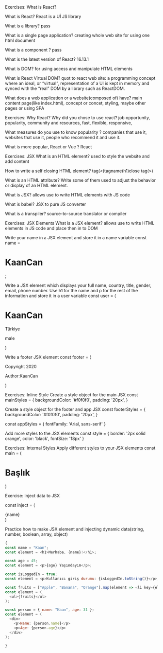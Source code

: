 
Exercises: What is React?

What is React?
React is a Uİ JS library

What is a library?
pass

What is a single page application?
creating whole web site for using one html document 

What is a component ?
pass

What is the latest version of React?
16.13.1

What is DOM?
for using access and manipulate HTML elements

What is React Virtual DOM?
quot to react web site: a programming concept where an ideal, or “virtual”, representation of a UI is kept in memory and synced with the “real” DOM by a library such as ReactDOM.

What does a web application or a website(composed of) have?
main content page(like index.html), concept or concet, styling, maybe other pages or using SPA

Exercises: Why React?
Why did you chose to use react?
job opportunity, popularity, community and resources, fast, flexible, responsive, 

What measures do you use to know popularity ?
companies that use it, websites that use it, people who recommend it and use it. 

What is more popular, React or Vue ?
React

Exercises: JSX
What is an HTML element?
used to style the website and add content

How to write a self closing HTML element?
tag(<)tagname(h1)close tag(>)  

What is an HTML attribute? Write some of them
used to adjust the behavior or display of an HTML element.

What is JSX?
allows use to write HTML elements with JS code

What is babel?
JSX to pure JS converter

What is a transpiler?
source-to-source translator or compiler

Exercises: JSX Elements
What is a JSX element?
allows use to write HTML elements in JS code and place then in to DOM

Write your name in a JSX element and store it in a name variable
const name = <h1>KaanCan</h1>;

Write a JSX element which displays your full name, country, title, gender, email, phone number. Use h1 for the name and p for the rest of the information and store it in a user variable
const user  = (
    <h1>KaanCan</h1>
    <p>Türkiye</p>
    <p>male</p>
)

Write a footer JSX element
const footer = (
    <footer>Copyright 2020</footer>
    <p>Author:KaanCan</p>
)

Exercises: Inline Style
Create a style object for the main JSX
const mainStyles = {
    backgroundColor: '#f0f0f0',
    padding: '20px',
}

Create a style object for the footer and app JSX
const footerStyles = {
    backgroundColor: '#f0f0f0',
    padding: '20px',
}

const appStyles = {
    fontFamily: 'Arial, sans-serif'
} 

Add more styles to the JSX elements
const style = { border: '2px solid orange', color: 'black', fontSize: '18px' }

Exercises: Internal Styles
Apply different styles to your JSX elements
const main = (
    <main style={style},{mainStyles}>
        <h1>Başlık</h1>
    </main>
)

Exercise: Inject data to JSX

const inject = (
    <div className="name">{name}</div>
)

Practice how to make JSX element and injecting dynamic data(string, number, boolean, array, object)
```js
{
const name = "Kaan";
const element = <h1>Merhaba, {name}!</h1>;

const age = 45;
const element = <p>{age} Yaşındayım</p>;

const isLoggedIn = true;
const element = <p>Kullanıcı giriş durumu: {isLoggedIn.toString()}</p>;

const fruits = ["Apple", "Banana", "Orange"].map(element => <li key={element}>{element}</li>);
const element = (
  <ul>{fruits}</ul>
);

const person = { name: "Kaan", age: 31 };
const element = (
  <div>
    <p>Name: {person.name}</p>
    <p>Age: {person.age}</p>
  </div>
);

}